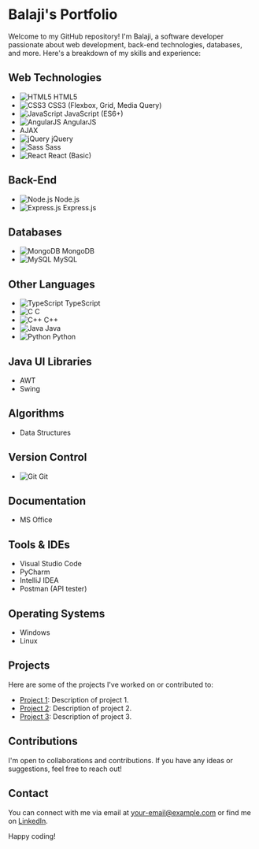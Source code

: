 # Balaji's Portfolio

Welcome to my GitHub repository! I'm Balaji, a software developer passionate about web development, back-end technologies, databases, and more. Here's a breakdown of my skills and experience:

## Web Technologies
- ![HTML5](https://img.shields.io/badge/HTML5-E34F26?style=flat&logo=html5&logoColor=white) HTML5
- ![CSS3](https://img.shields.io/badge/CSS3-1572B6?style=flat&logo=css3&logoColor=white) CSS3 (Flexbox, Grid, Media Query)
- ![JavaScript](https://img.shields.io/badge/JavaScript-F7DF1E?style=flat&logo=javascript&logoColor=black) JavaScript (ES6+)
- ![AngularJS](https://img.shields.io/badge/AngularJS-E23237?style=flat&logo=angularjs&logoColor=white) AngularJS
- AJAX
- ![jQuery](https://img.shields.io/badge/jQuery-0769AD?style=flat&logo=jquery&logoColor=white) jQuery
- ![Sass](https://img.shields.io/badge/Sass-CC6699?style=flat&logo=sass&logoColor=white) Sass
- ![React](https://img.shields.io/badge/React-61DAFB?style=flat&logo=react&logoColor=white) React (Basic)

## Back-End
- ![Node.js](https://img.shields.io/badge/Node.js-43853D?style=flat&logo=node.js&logoColor=white) Node.js
- ![Express.js](https://img.shields.io/badge/Express.js-000000?style=flat&logo=express&logoColor=white) Express.js

## Databases
- ![MongoDB](https://img.shields.io/badge/MongoDB-47A248?style=flat&logo=mongodb&logoColor=white) MongoDB
- ![MySQL](https://img.shields.io/badge/MySQL-4479A1?style=flat&logo=mysql&logoColor=white) MySQL

## Other Languages
- ![TypeScript](https://img.shields.io/badge/TypeScript-007ACC?style=flat&logo=typescript&logoColor=white) TypeScript
- ![C](https://img.shields.io/badge/C-00599C?style=flat&logo=c&logoColor=white) C
- ![C++](https://img.shields.io/badge/C++-00599C?style=flat&logo=c%2B%2B&logoColor=white) C++
- ![Java](https://img.shields.io/badge/Java-007396?style=flat&logo=java&logoColor=white) Java
- ![Python](https://img.shields.io/badge/Python-3776AB?style=flat&logo=python&logoColor=white) Python

## Java UI Libraries
- AWT
- Swing

## Algorithms
- Data Structures

## Version Control
- ![Git](https://img.shields.io/badge/Git-F05032?style=flat&logo=git&logoColor=white) Git

## Documentation
- MS Office

## Tools & IDEs
- Visual Studio Code
- PyCharm
- IntelliJ IDEA
- Postman (API tester)

## Operating Systems
- Windows
- Linux

## Projects
Here are some of the projects I've worked on or contributed to:
- [Project 1](link-to-project-1): Description of project 1.
- [Project 2](link-to-project-2): Description of project 2.
- [Project 3](link-to-project-3): Description of project 3.

## Contributions
I'm open to collaborations and contributions. If you have any ideas or suggestions, feel free to reach out!

## Contact
You can connect with me via email at [your-email@example.com](mailto:your-email@example.com) or find me on [LinkedIn](https://www.linkedin.com/in/your-profile).

Happy coding!

